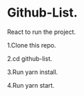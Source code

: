 # Github-List.
React to run the project.

1.Clone this repo.

2.cd github-list.

3.Run yarn install.

4.Run yarn start.
